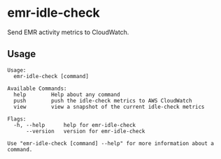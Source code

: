 # emr-idle-check

Send EMR activity metrics to CloudWatch.

## Usage

```text
Usage:
  emr-idle-check [command]

Available Commands:
  help        Help about any command
  push        push the idle-check metrics to AWS CloudWatch
  view        view a snapshot of the current idle-check metrics

Flags:
  -h, --help      help for emr-idle-check
      --version   version for emr-idle-check

Use "emr-idle-check [command] --help" for more information about a command.
```

